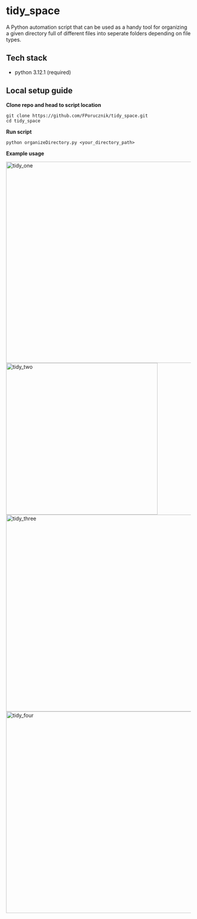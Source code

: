 # tidy_space

A Python automation script that can be used as a handy tool for organizing a given directory full of different files into seperate folders depending on file types.

## Tech stack

- python 3.12.1 (required)

## Local setup guide

**Clone repo and head to script location**

```
git clone https://github.com/FPorucznik/tidy_space.git
cd tidy_space
```

**Run script**

```
python organizeDirectory.py <your_directory_path>
```

**Example usage**

<img width="548" alt="tidy_one" src="https://github.com/FPorucznik/tidy_space/assets/56200864/45071799-2eef-4286-ba09-70562c17822e">

<img width="413" alt="tidy_two" src="https://github.com/FPorucznik/tidy_space/assets/56200864/35303ee0-56ca-45e6-8941-d778863d50f4">

<img width="536" alt="tidy_three" src="https://github.com/FPorucznik/tidy_space/assets/56200864/491f9f2f-3b0b-4ce5-8efb-6848f2b68e3e">

<img width="549" alt="tidy_four" src="https://github.com/FPorucznik/tidy_space/assets/56200864/cf4b4987-b1b9-4d9d-bfeb-454a6b62bee6">


